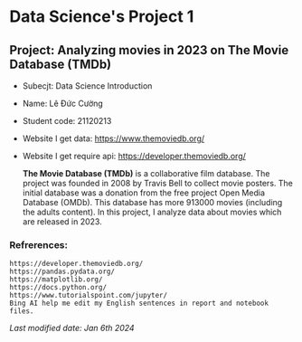 # Data Science's Project 1

## Project: Analyzing movies in 2023 on The Movie Database (TMDb)

- Subecjt: Data Science Introduction 
- Name: Lê Đức Cường
- Student code: 21120213
- Website I get data: https://www.themoviedb.org/
- Website I get require api: https://developer.themoviedb.org/

    **The Movie Database (TMDb)** is a collaborative film database. The project was founded in 2008 by Travis Bell to collect movie posters. The initial database was a donation from the free project Open Media Database (OMDb). This database has more 913000 movies (including the adults content). In this project, I analyze data about movies which are released in 2023.





### Refrerences:
    https://developer.themoviedb.org/
    https://pandas.pydata.org/
    https://matplotlib.org/
    https://docs.python.org/
    https://www.tutorialspoint.com/jupyter/
    Bing AI help me edit my English sentences in report and notebook files.
*Last modified date: Jan 6th 2024*
